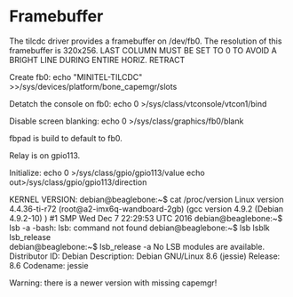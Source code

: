
Framebuffer
===========

The tilcdc driver provides a framebuffer on /dev/fb0. The resolution of this
framebuffer is 320x256. 
LAST COLUMN MUST BE SET TO 0 TO AVOID A BRIGHT LINE DURING ENTIRE HORIZ. RETRACT

Create fb0:
echo "MINITEL-TILCDC" >>/sys/devices/platform/bone_capemgr/slots

Detatch the console on fb0:
echo 0 >/sys/class/vtconsole/vtcon1/bind

Disable screen blanking:
echo 0 >/sys/class/graphics/fb0/blank

fbpad is build to default to fb0.

Relay is on gpio113.

Initialize:
echo 0 >/sys/class/gpio/gpio113/value
echo out>/sys/class/gpio/gpio113/direction


KERNEL VERSION:
debian@beaglebone:~$ cat /proc/version 
Linux version 4.4.36-ti-r72 (root@a2-imx6q-wandboard-2gb) (gcc version 4.9.2 (Debian 4.9.2-10) ) #1 SMP Wed Dec 7 22:29:53 UTC 2016
debian@beaglebone:~$ lsb -a
-bash: lsb: command not found
debian@beaglebone:~$ lsb
lsblk        lsb_release  
debian@beaglebone:~$ lsb_release -a
No LSB modules are available.
Distributor ID: Debian
Description:    Debian GNU/Linux 8.6 (jessie)
Release:    8.6
Codename:   jessie

Warning: there is a newer version with missing capemgr!


